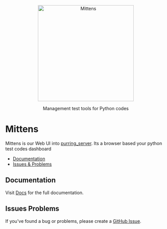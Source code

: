 <p align="center">
    <img alt="Mittens" src="https://github.com/rizalmf/mittens/blob/main/logo.jpeg?raw=true" width="300">
</p>
<p align="center">
   Management test tools for Python codes
</p>

# Mittens

Mittens is our Web UI into [purring_server](https://github.com/rizalmf/purring_server). Its a browser based your python test codes dashboard

- [Documentation](#documentation)
- [Issues & Problems](#issues-problems)

## Documentation

Visit [Docs](https://app.gitbook.com/o/2iTb7XChU43pLM0mPhc2/s/6dwBQfpyBu3wfsMnKNzO/) for the full documentation.

## Issues Problems

If you've found a bug or problems, please create a [GitHub Issue](https://github.com/rizalmf/mittens/issues/new).